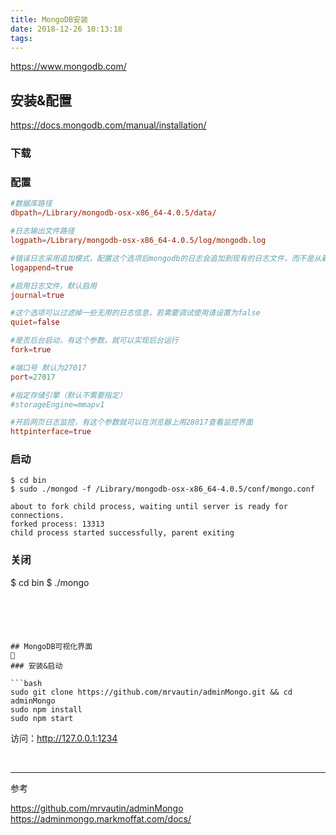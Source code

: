 ```yaml
---
title: MongoDB安装
date: 2018-12-26 10:13:18
tags:
---
```



https://www.mongodb.com/


## 安装&配置

https://docs.mongodb.com/manual/installation/

### 下载

### 配置


```conf
#数据库路径
dbpath=/Library/mongodb-osx-x86_64-4.0.5/data/

#日志输出文件路径
logpath=/Library/mongodb-osx-x86_64-4.0.5/log/mongodb.log

#错误日志采用追加模式，配置这个选项后mongodb的日志会追加到现有的日志文件，而不是从新创建一个新文件
logappend=true

#启用日志文件，默认启用
journal=true

#这个选项可以过滤掉一些无用的日志信息，若需要调试使用请设置为false
quiet=false

#是否后台启动，有这个参数，就可以实现后台运行
fork=true

#端口号 默认为27017
port=27017

#指定存储引擎（默认不需要指定）
#storageEngine=mmapv1

#开启网页日志监控，有这个参数就可以在浏览器上用28017查看监控界面
httpinterface=true
```

### 启动

```
$ cd bin
$ sudo ./mongod -f /Library/mongodb-osx-x86_64-4.0.5/conf/mongo.conf

about to fork child process, waiting until server is ready for connections.
forked process: 13313
child process started successfully, parent exiting
```

### 关闭
$ cd bin
$ ./mongo
```





## MongoDB可视化界面

### 安装&启动

```bash
sudo git clone https://github.com/mrvautin/adminMongo.git && cd adminMongo
sudo npm install
sudo npm start
```

访问：http://127.0.0.1:1234




<br/>

---

参考

https://github.com/mrvautin/adminMongo
https://adminmongo.markmoffat.com/docs/